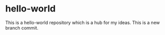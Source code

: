# hello-world
This is a hello-world repository which is a hub for my ideas.
This is a new branch commit.
